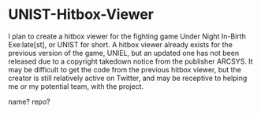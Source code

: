 # UNIST-Hitbox-Viewer

I plan to create a hitbox viewer for the fighting game Under Night In-Birth Exe:late[st], or UNIST for short. A hitbox viewer already exists for the previous version of the game, UNIEL, but an updated one has not been released due to a copyright takedown notice from the publisher ARCSYS. It may be difficult to get the code from the previous hitbox viewer, but the creator is still relatively active on Twitter, and may be receptive to helping me or my potential team, with the project.

name? repo?
